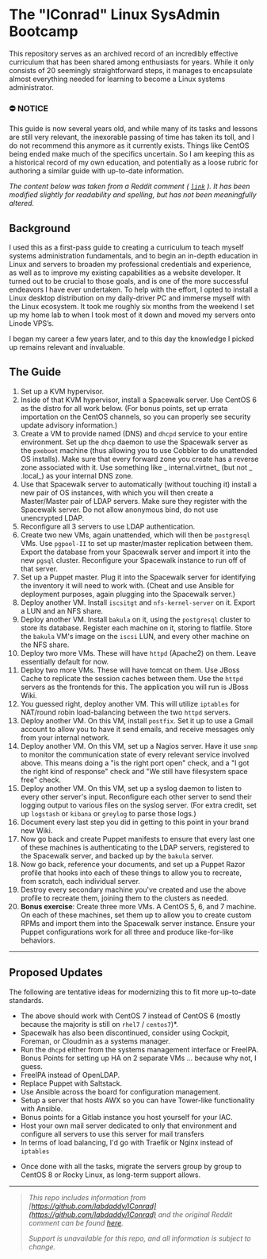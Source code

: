 # The "IConrad" Linux SysAdmin Bootcamp

This repository serves as an archived record of an incredibly effective curriculum that has been shared among enthusiasts for years. While it only consists of 20 seemingly straightforward steps, it manages to encapsulate almost everything needed for learning to become a Linux systems administrator.

### :no_entry: NOTICE

This guide is now several years old, and while many of its tasks and lessons are still very relevant, the inexorable passing of time has taken its toll, and I do not recommend this anymore as it currently exists. Things like CentOS being ended make much of the specifics uncertain. So I am keeping this as a historical record of my own education, and potentially as a loose rubric for authoring a similar guide with up-to-date information.

_The content below was taken from a Reddit comment ( [`link`](https://www.reddit.com/r/linuxadmin/comments/2s924h/comment/cnnw1ma/) ). It has been modified slightly for readability and spelling, but has not been meaningfully altered._

## Background

I used this as a first-pass guide to creating a curriculum to teach myself systems administration fundamentals, and to begin an in-depth education in Linux and servers to broaden my professional credentials and experience, as well as to improve my existing capabilities as a website developer. It turned out to be crucial to those goals, and is one of the more successful endeavors I have ever undertaken. To help with the effort, I opted to install a Linux desktop distribution on my daily-driver PC and immerse myself with the Linux ecosystem. It took me roughly six months from the weekend I set up my home lab to when I took most of it down and moved my servers onto Linode VPS’s.

I began my career a few years later, and to this day the knowledge I picked up remains relevant and invaluable.


## The Guide
 
1. Set up a KVM hypervisor.
2. Inside of that KVM hypervisor, install a Spacewalk server. Use CentOS 6 as the distro for all work below. (For bonus points, set up errata importation on the CentOS channels, so you can properly see security update advisory information.)
3. Create a VM to provide named (DNS) and `dhcpd` service to your entire environment. Set up the `dhcp` daemon to use the Spacewalk server as the `pxeboot` machine (thus allowing you to use Cobbler to do unattended OS installs). Make sure that every forward zone you create has a reverse zone associated with it. Use something like _ internal.virtnet_ (but not _ .local_) as your internal DNS zone.
4. Use that Spacewalk server to automatically (without touching it) install a new pair of OS instances, with which you will then create a Master/Master pair of LDAP servers. Make sure they register with the Spacewalk server. Do not allow anonymous bind, do not use unencrypted LDAP.
5. Reconfigure all 3 servers to use LDAP authentication.
6. Create two new VMs, again unattended, which will then be `postgresql` VMs. Use `pgpool-II` to set up master/master replication between them. Export the database from your Spacewalk server and import it into the new `pgsql` cluster. Reconfigure your Spacewalk instance to run off of that server.
7. Set up a Puppet master. Plug it into the Spacewalk server for identifying the inventory it will need to work with. (Cheat and use Ansible for deployment purposes, again plugging into the Spacewalk server.)
8. Deploy another VM. Install `iscsitgt` and `nfs-kernel-server` on it. Export a LUN and an NFS share.
9. Deploy another VM. Install `bakula` on it, using the `postgresql` cluster to store its database. Register each machine on it, storing to flatfile. Store the `bakula` VM's image on the `iscsi` LUN, and every other machine on the NFS share.
10. Deploy two more VMs. These will have `httpd` (Apache2) on them. Leave essentially default for now.
11. Deploy two more VMs. These will have tomcat on them. Use JBoss Cache to replicate the session caches between them. Use the `httpd` servers as the frontends for this. The application you will run is JBoss Wiki.
12. You guessed right, deploy another VM. This will utilize `iptables` for NAT/round robin load-balancing between the two `httpd` servers.
13. Deploy another VM. On this VM, install `postfix`. Set it up to use a Gmail account to allow you to have it send emails, and receive messages only from your internal network.
14. Deploy another VM. On this VM, set up a Nagios server. Have it use `snmp` to monitor the communication state of every relevant service involved above. This means doing a "is the right port open" check, and a "I got the right kind of response" check and "We still have filesystem space free" check.
15. Deploy another VM. On this VM, set up a syslog daemon to listen to every other server's input. Reconfigure each other server to send their logging output to various files on the syslog server. (For extra credit, set up `logstash` or `kibana` or `greylog` to parse those logs.)
16. Document every last step you did in getting to this point in your brand new Wiki.
17. Now go back and create Puppet manifests to ensure that every last one of these machines is authenticating to the LDAP servers, registered to the Spacewalk server, and backed up by the `bakula` server.
18. Now go back, reference your documents, and set up a Puppet Razor profile that hooks into each of these things to allow you to recreate, from scratch, each individual server.
19. Destroy every secondary machine you've created and use the above profile to recreate them, joining them to the clusters as needed.
20. **Bonus exercise**: Create three more VMs. A CentOS 5, 6, and 7 machine. On each of these machines, set them up to allow you to create custom RPMs and import them into the Spacewalk server instance. Ensure your Puppet configurations work for all three and produce like-for-like behaviors.

---

## Proposed Updates

The following are tentative ideas for modernizing this to fit more up-to-date standards.

- The above should work with CentOS 7 instead of CentOS 6 (mostly because the majority is still on `rhel7` / `centos7`)*.
- Spacewalk has also been discontinued, consider using Cockpit, Foreman, or Cloudmin as a systems manager.
- Run the `dhcpd` either from the systems management interface or FreeIPA. Bonus Points for setting up HA on 2 separate VMs ... because why not, I guess.
- FreeIPA instead of OpenLDAP.
- Replace Puppet with Saltstack.
- Use Ansible across the board for configuration management.
- Setup a server that hosts AWX so you can have Tower-like functionality with Ansible.
- Bonus points for a Gitlab instance you host yourself for your IAC.
- Host your own mail server dedicated to only that environment and configure all servers to use this server for mail transfers
- In terms of load balancing, I'd go with Traefik or Nginx instead of `iptables`

* Once done with all the tasks, migrate the servers group by group to CentOS 8 or Rocky Linux, as long-term support allows.

---

> _This repo includes information from [https://github.com/labdaddy/IConrad](https://github.com/labdaddy/IConrad) and the original Reddit comment can be found [here](https://www.reddit.com/r/linuxadmin/comments/2s924h/comment/cnnw1ma/)._
> 
> _Support is unavailable for this repo, and all information is subject to change._
